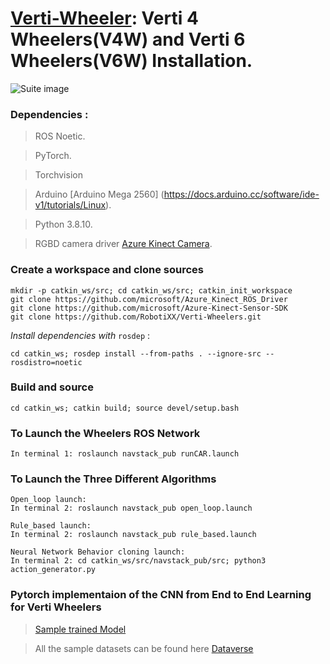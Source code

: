 # [Verti-Wheeler](https://cs.gmu.edu/~xiao/Research/Verti-Wheelers/): Verti 4 Wheelers(V4W) and Verti 6 Wheelers(V6W) Installation.

![Suite image](https://github.com/RobotiXX/Verti-Wheelers/blob/main/Verti%20Wheelers.jpg)

### Dependencies :

> ROS Noetic.

> PyTorch.

> Torchvision

> Arduino [Arduino Mega 2560] (https://docs.arduino.cc/software/ide-v1/tutorials/Linux).

> Python 3.8.10.

> RGBD camera driver [Azure Kinect Camera](https://github.com/microsoft/Azure_Kinect_ROS_Driver).

### Create a workspace and clone sources

```
mkdir -p catkin_ws/src; cd catkin_ws/src; catkin_init_workspace
git clone https://github.com/microsoft/Azure_Kinect_ROS_Driver
git clone https://github.com/microsoft/Azure-Kinect-Sensor-SDK
git clone https://github.com/RobotiXX/Verti-Wheelers.git
```

*Install dependencies with* `rosdep` : 
```
cd catkin_ws; rosdep install --from-paths . --ignore-src --rosdistro=noetic
```

### Build and source

```
cd catkin_ws; catkin build; source devel/setup.bash
```
### To Launch the Wheelers ROS Network

```
In terminal 1: roslaunch navstack_pub runCAR.launch
```

### To Launch the Three Different Algorithms

```
Open_loop launch:
In terminal 2: roslaunch navstack_pub open_loop.launch

Rule_based launch:
In terminal 2: roslaunch navstack_pub rule_based.launch

Neural Network Behavior cloning launch:
In terminal 2: cd catkin_ws/src/navstack_pub/src; python3 action_generator.py
```
### Pytorch implementaion of the CNN from End to End Learning for Verti Wheelers


> [Sample trained Model](https://github.com/RobotiXX/Verti-Wheelers/blob/main/navstack_pub/src/model_big_good.pt)

> All the sample datasets can be found here [Dataverse](https://dataverse.orc.gmu.edu/dataset.xhtml?persistentId=doi:10.13021/orc2020/QSN50Q)


